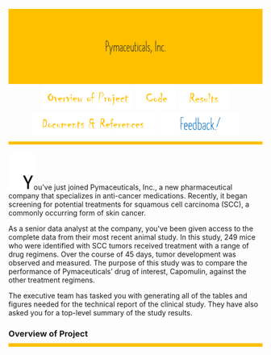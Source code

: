 <p align="center">
<img src="https://github.com/theidari/pymaceuticals/blob/main/Madule5-2.png" width="980"></br>
<img src="https://github.com/theidari/pymaceuticals/blob/main/Madule5-10.png" width="180">
<img src="https://github.com/theidari/pymaceuticals/blob/main/Madule5-12.png" width="80">
<img src="https://github.com/theidari/pymaceuticals/blob/main/Madule5-9.png" width="100">
<img src="https://github.com/theidari/pymaceuticals/blob/main/Madule5-11.png" width="245">
<img src="https://github.com/theidari/pymaceuticals/blob/main/gif%201.gif" width="160"></br>
<img src="https://github.com/theidari/pymaceuticals/blob/main/Madule5-3.png" width="980"></br>
</p>

<img src="https://github.com/theidari/pymaceuticals/blob/main/Madule5-16.png" width="50">ou've just joined Pymaceuticals, Inc., a new pharmaceutical company that specializes in anti-cancer medications. Recently, it began screening for potential treatments for squamous cell carcinoma (SCC), a commonly occurring form of skin cancer.

As a senior data analyst at the company, you've been given access to the complete data from their most recent animal study. In this study, 249 mice who were identified with SCC tumors received treatment with a range of drug regimens. Over the course of 45 days, tumor development was observed and measured. The purpose of this study was to compare the performance of Pymaceuticals’ drug of interest, Capomulin, against the other treatment regimens.

The executive team has tasked you with generating all of the tables and figures needed for the technical report of the clinical study. They have also asked you for a top-level summary of the study results.

### Overview of Project <img src="https://github.com/theidari/pymaceuticals/blob/main/Madule5-3.png" width="630"></br>
